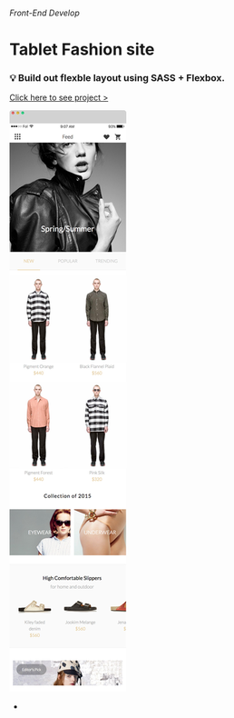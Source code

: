 
###### Front-End Develop

# Tablet Fashion site

### :bulb: Build out flexble layout using SASS + Flexbox.

[Click here to see project >](https://jistudio.github.io/My_CSS_STUDY/01_tablet_fashion/index.html)

[<img src="/ASSETS/fashion.jpg" alt="vertical align">](https://jistudio.github.io/My_CSS_STUDY/01_tablet_fashion/index.html)

-
